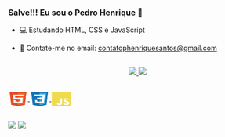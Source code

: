 ### Salve!!! Eu sou o Pedro Henrique 🤙

- 💻 Estudando HTML, CSS e JavaScript
- 💬 Contate-me no email: contatophenriquesantos@gmail.com
  
  <br/>
  
  <div align="center">
  <a href="https://github.com/ph-santos">
  <img height="48%" src="https://github-readme-stats.vercel.app/api?username=ph-santos&show_icons=true&theme=github_dark&include_all_commits=true&count_private=true"/>
  <img height="48%" src="https://github-readme-stats.vercel.app/api/top-langs/?username=ph-santos&layout=compact&langs_count=7&theme=github_dark"/>
</div>
  
  <div style="display: inline_block"><br>
  <img align="center" alt="Rafa-HTML" height="30" width="40" src="https://raw.githubusercontent.com/devicons/devicon/master/icons/html5/html5-original.svg">
  <img align="center" alt="Rafa-CSS" height="30" width="40" src="https://raw.githubusercontent.com/devicons/devicon/master/icons/css3/css3-original.svg">
  <img align="center" alt="Rafa-Js" height="30" width="40" src="https://raw.githubusercontent.com/devicons/devicon/master/icons/javascript/javascript-plain.svg">
</div>
  
  ##
  
  <div>  
  <a href = "mailto:contatophenriquesantos@gmail.com"><img src="https://img.shields.io/badge/Gmail-D14836?style=for-the-badge&logo=gmail&logoColor=white" target="_blank"></a>
  <a href="https://www.linkedin.com/in/pedro-henrique-dos-santos-camara-31b621217/" target="_blank"><img src="https://img.shields.io/badge/-LinkedIn-%230077B5?style=for-the-badge&logo=linkedin&logoColor=white" target="_blank"></a> 
</div>
